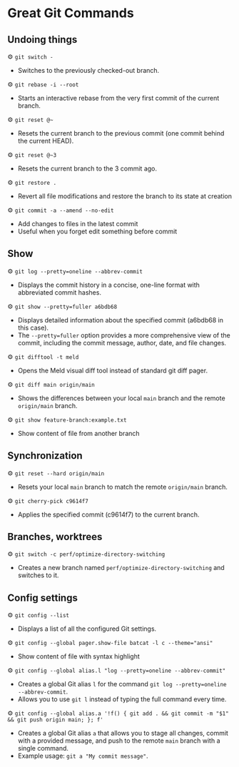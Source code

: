 # Great Git Commands

## Undoing things
⚙️ `git switch -`
- Switches to the previously checked-out branch.

⚙️ `git rebase -i --root`
- Starts an interactive rebase from the very first commit of the current branch.

⚙️ `git reset @~`
- Resets the current branch to the previous commit (one commit behind the current HEAD).

⚙️ `git reset @~3`
- Resets the current branch to the 3 commit ago.

⚙️ `git restore .`
- Revert all file modifications and restore the branch to its state at creation

⚙️ `git commit -a --amend --no-edit`
- Add changes to files in the latest commit
- Useful when you forget edit something before commit

## Show 
⚙️ `git log --pretty=oneline --abbrev-commit`
* Displays the commit history in a concise, one-line format with abbreviated commit hashes.

⚙️ `git show --pretty=fuller a6bdb68`
- Displays detailed information about the specified commit (a6bdb68 in this case).
- The `--pretty=fuller` option provides a more comprehensive view of the commit, including the commit message, author, date, and file changes.

⚙️ `git difftool -t meld`
- Opens the Meld visual diff tool instead of standard git diff pager.

⚙️ `git diff main origin/main`
- Shows the differences between your local `main` branch and the remote `origin/main` branch.

⚙️ `git show feature-branch:example.txt`
- Show content of file from another branch

## Synchronization 
⚙️ `git reset --hard origin/main`
- Resets your local `main` branch to match the remote `origin/main` branch.

⚙️ `git cherry-pick c9614f7`
- Applies the specified commit (c9614f7) to the current branch.

## Branches, worktrees
⚙️ `git switch -c perf/optimize-directory-switching`
- Creates a new branch named `perf/optimize-directory-switching` and switches to it.

## Config settings
⚙️ `git config --list`
- Displays a list of all the configured Git settings.

⚙️ `git config --global pager.show-file batcat -l c --theme="ansi"`
- Show content of file with syntax highlight

⚙️ `git config --global alias.l "log --pretty=oneline --abbrev-commit"`
- Creates a global Git alias `l` for the command `git log --pretty=oneline --abbrev-commit`.
- Allows you to use `git l` instead of typing the full command every time.

⚙️ `git config --global alias.a '!f() { git add . && git commit -m "$1" && git push origin main; }; f'`
- Creates a global Git alias `a` that allows you to stage all changes, commit with a provided message, and push to the remote `main` branch with a single command.
- Example usage: `git a "My commit message"`.
